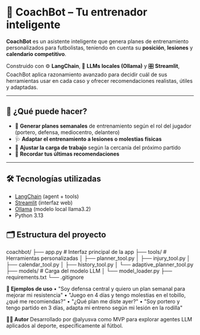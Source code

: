 # 🧠 CoachBot – Tu entrenador inteligente

**CoachBot** es un asistente inteligente que genera planes de entrenamiento personalizados para futbolistas, teniendo en cuenta su **posición**, **lesiones** y **calendario competitivo**.

Construido con ⚙️ **LangChain**, 💬 **LLMs locales (Ollama)** y 🎛️ **Streamlit**, CoachBot aplica razonamiento avanzado para decidir cuál de sus herramientas usar en cada caso y ofrecer recomendaciones realistas, útiles y adaptadas.

---

## 🚀 ¿Qué puede hacer?

- 🧠 **Generar planes semanales** de entrenamiento según el rol del jugador (portero, defensa, mediocentro, delantero)
- 🩺 **Adaptar el entrenamiento a lesiones o molestias físicas**
- 📆 **Ajustar la carga de trabajo** según la cercanía del próximo partido
- 🧾 **Recordar tus últimas recomendaciones**

---

## 🛠️ Tecnologías utilizadas

- [LangChain](https://www.langchain.com/) (agent + tools)
- [Streamlit](https://streamlit.io/) (interfaz web)
- [Ollama](https://ollama.com/) (modelo local llama3.2)
- Python 3.13

## 🗂️ Estructura del proyecto
coachbot/
├── app.py                  # Interfaz principal de la app
├── tools/                 # Herramientas personalizadas
│   ├── planner_tool.py
│   ├── injury_tool.py
│   ├── calendar_tool.py
│   ├── history_tool.py
│   └── adaptive_planner_tool.py
├── models/                # Carga del modelo LLM
│   └── model_loader.py
├── requirements.txt
└── .gitignore


**🧪 Ejemplos de uso**
	•	"Soy defensa central y quiero un plan semanal para mejorar mi resistencia"
	•	"Juego en 4 días y tengo molestias en el tobillo, ¿qué me recomiendas?"
	•	"¿Qué plan me diste ayer?"
	•	"Soy portero y tengo partido en 3 días, adapta mi entreno según mi lesión en la rodilla"

**👨‍💻 Autor**
Desarrollado por @alyusva como MVP para explorar agentes LLM aplicados al deporte, específicamente al fútbol.
